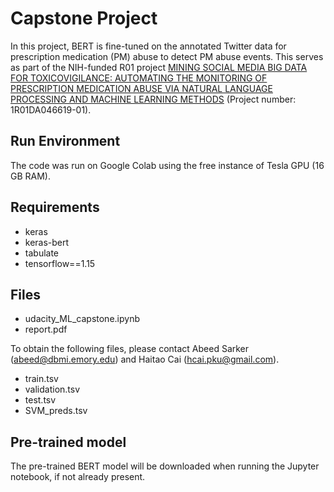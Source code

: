 # Capstone Project

In this project, BERT is fine-tuned on the annotated Twitter data for prescription medication (PM) abuse to detect PM abuse events. This serves as part of the NIH-funded R01 project [MINING SOCIAL MEDIA BIG DATA FOR TOXICOVIGILANCE: AUTOMATING THE MONITORING OF PRESCRIPTION MEDICATION ABUSE VIA NATURAL LANGUAGE PROCESSING AND MACHINE LEARNING METHODS](https://projectreporter.nih.gov/project_info_description.cfm?aid=9577760&icde=41016676&ddparam=&ddvalue=&ddsub=&cr=1&csb=default&cs=ASC&pball=) (Project number: 1R01DA046619-01).

## Run Environment

The code was run on Google Colab using the free instance of Tesla GPU (16 GB RAM).

## Requirements

* keras
* keras-bert
* tabulate
* tensorflow==1.15

## Files

* udacity_ML_capstone.ipynb
* report.pdf

To obtain the following files, please contact Abeed Sarker (abeed@dbmi.emory.edu) and Haitao Cai (hcai.pku@gmail.com).
* train.tsv
* validation.tsv
* test.tsv
* SVM_preds.tsv

## Pre-trained model

The pre-trained BERT model will be downloaded when running the Jupyter notebook, if not already present.
